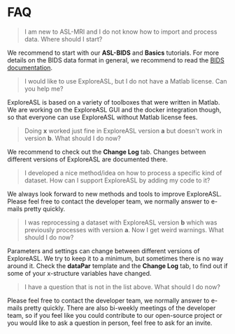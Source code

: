 
# FAQ

> I am new to ASL-MRI and I do not know how to import and process data. Where should I start?

We recommend to start with our **ASL-BIDS** and **Basics** tutorials. For more details on the BIDS data format in general, we recommend to read the [BIDS documentation](https://bids-specification.readthedocs.io/en/stable/).

> I would like to use ExploreASL, but I do not have a Matlab license. Can you help me?

ExploreASL is based on a variety of toolboxes that were written in Matlab. We are working on the ExploreASL GUI and the docker integration though, so that everyone can use ExploreASL without Matlab license fees.

> Doing **x** worked just fine in ExploreASL version **a** but doesn't work in version **b**. What should I do now?

We recommend to check out the **Change Log** tab. Changes between different versions of ExploreASL are documented there.

> I developed a nice method/idea on how to process a specific kind of dataset. How can I support ExploreASL by adding my code to it?

We always look forward to new methods and tools to improve ExploreASL. Please feel free to contact the developer team, we normally answer to e-mails pretty quickly.

> I was reprocessing a dataset with ExploreASL version **b** which was previously processes with version **a**. Now I get weird warnings. What should I do now?

Parameters and settings can change between different versions of ExploreASL. We try to keep it to a minimum, but sometimes there is no way around it. Check the **dataPar** template and the **Change Log** tab, to find out if some of your x-structure variables have changed.

> I have a question that is not in the list above. What should I do now?

Please feel free to contact the developer team, we normally answer to e-mails pretty quickly. There are also bi-weekly meetings of the developer team, so if you feel like you could contribute to our open-source project or you would like to ask a question in person, feel free to ask for an invite.




